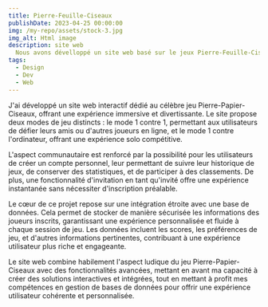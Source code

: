 ```yaml
---
title: Pierre-Feuille-Ciseaux
publishDate: 2023-04-25 00:00:00
img: /my-repo/assets/stock-3.jpg
img_alt: Html image
description: site web
  Nous avons dévelloppé un site web basé sur le jeux Pierre-Feuille-Ciseaux.
tags:
  - Design
  - Dev
  - Web
---
```


J'ai développé un site web interactif dédié au célèbre jeu Pierre-Papier-Ciseaux, offrant une expérience immersive et divertissante. Le site propose deux modes de jeu distincts : le mode 1 contre 1, permettant aux utilisateurs de défier leurs amis ou d'autres joueurs en ligne, et le mode 1 contre l'ordinateur, offrant une expérience solo compétitive.

L'aspect communautaire est renforcé par la possibilité pour les utilisateurs de créer un compte personnel, leur permettant de suivre leur historique de jeux, de conserver des statistiques, et de participer à des classements. De plus, une fonctionnalité d'invitation en tant qu'invité offre une expérience instantanée sans nécessiter d'inscription préalable.

Le cœur de ce projet repose sur une intégration étroite avec une base de données. Cela permet de stocker de manière sécurisée les informations des joueurs inscrits, garantissant une expérience personnalisée et fluide à chaque session de jeu. Les données incluent les scores, les préférences de jeu, et d'autres informations pertinentes, contribuant à une expérience utilisateur plus riche et engageante.

Le site web combine habilement l'aspect ludique du jeu Pierre-Papier-Ciseaux avec des fonctionnalités avancées, mettant en avant ma capacité à créer des solutions interactives et intégrées, tout en mettant à profit mes compétences en gestion de bases de données pour offrir une expérience utilisateur cohérente et personnalisée.